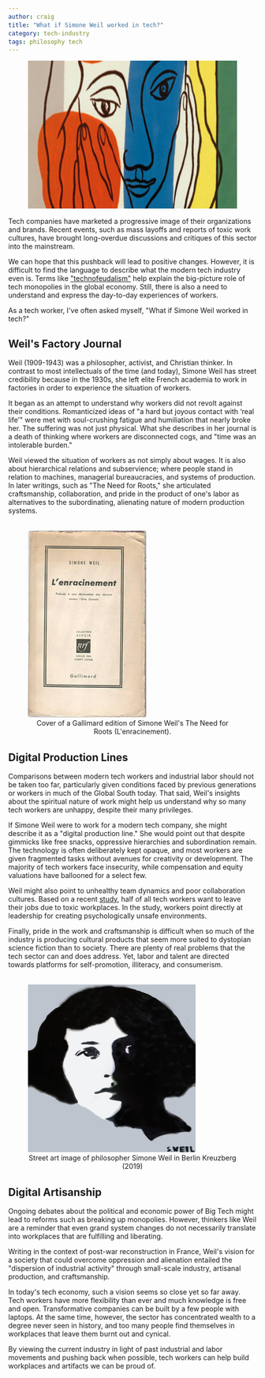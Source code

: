 ```yaml
---
author: craig
title: "What if Simone Weil worked in tech?"
category: tech-industry
tags: philosophy tech
---
```


<figure class="aligncenter">
	<img src="/assets/images/weil.png" width="800" height="300" alt="Imae from book cover The Need for Roots at penguinrandomhouse.com/" />
</figure>

Tech companies have marketed a progressive image of their organizations and brands. Recent events, such as mass layoffs and reports of toxic work cultures, have brought long-overdue discussions and critiques of this sector into the mainstream.

We can hope that this pushback will lead to positive changes. However, it is difficult to find the language to describe what the modern tech industry even is. Terms like <a target="_blank" href="https://nymag.com/intelligencer/2022/10/what-is-technofeudalism.html" target="_blank">"technofeudalism"</a> help explain the big-picture role of tech monopolies in the global economy. Still, there is also a need to understand and express the day-to-day experiences of workers.

As a tech worker, I've often asked myself, "What if Simone Weil worked in tech?"

<!--more-->

## Weil's Factory Journal

Weil (1909-1943) was a philosopher, activist, and Christian thinker. In contrast to most intellectuals of the time (and today), Simone Weil has street credibility because in the 1930s, she left elite French academia to work in factories in order to experience the situation of workers.

It began as an attempt to understand why workers did not revolt against their conditions. Romanticized ideas of "a hard but joyous contact with ‘real life’" were met with soul-crushing fatigue and humiliation that nearly broke her. The suffering was not just physical. What she describes in her journal is a death of thinking where workers are disconnected cogs, and "time was an intolerable burden."

Weil viewed the situation of workers as not simply about wages. It is also about hierarchical relations and subservience; where people stand in relation to machines, managerial bureaucracies, and systems of production. In later writings, such as "The Need for Roots," she articulated craftsmanship, collaboration, and pride in the product of one's labor as alternatives to the subordinating, alienating nature of modern production systems.

<figure class="center" style="margin-top: 2rem;margin-bottom:2rem;">
	<img src="/assets/images/enracinement.jpeg" width="240" alt="Cover of a Gallimard edition of Simone Weil's The Need for Roots (L'enracinement)." style="margin:auto;" />
  <figcaption style="text-align:center;">Cover of a Gallimard edition of Simone Weil's The Need for Roots (L'enracinement).</figcaption>
</figure>

## Digital Production Lines

Comparisons between modern tech workers and industrial labor should not be taken too far, particularly given conditions faced by previous generations or workers in much of the Global South today. That said, Weil's insights about the spiritual nature of work might help us understand why so many tech workers are unhappy, despite their many privileges.

If Simone Weil were to work for a modern tech company, she might describe it as a "digital production line." She would point out that despite gimmicks like free snacks, oppressive hierarchies and subordination remain. The technology is often deliberately kept opaque, and most workers are given fragmented tasks without avenues for creativity or development. The majority of tech workers face insecurity, while compensation and equity valuations have ballooned for a select few.

Weil might also point to unhealthy team dynamics and poor collaboration cultures. Based on a recent <a target="_blank" href="https://www.talentlms.com/research/toxic-culture-tech-industry-survey">study</a>, half of all tech workers want to leave their jobs due to toxic workplaces. In the study, workers point directly at leadership for creating psychologically unsafe environments.

Finally, pride in the work and craftsmanship is difficult when so much of the industry is producing cultural products that seem more suited to dystopian science fiction than to society. There are plenty of real problems that the tech sector can and does address. Yet, labor and talent are directed towards platforms for self-promotion, illiteracy, and consumerism.

<figure class="center" style="margin-top: 2rem;margin-bottom:2rem;">
	<img src="/assets/images/weil-streetart.jpeg" width="340" alt="Street art image of philosopher Simone Weil in Berlin Kreuzberg (2019)" style="margin:auto;" />
  <figcaption style="text-align:center;">Street art image of philosopher Simone Weil in Berlin Kreuzberg (2019)</figcaption>
</figure>

## Digital Artisanship

Ongoing debates about the political and economic power of Big Tech might lead to reforms such as breaking up monopolies. However, thinkers like Weil are a reminder that even grand system changes do not necessarily translate into workplaces that are fulfilling and liberating.

Writing in the context of post-war reconstruction in France, Weil's vision for a society that could overcome oppression and alienation entailed the "dispersion of industrial activity" through small-scale industry, artisanal production, and craftsmanship.

In today's tech economy, such a vision seems so close yet so far away. Tech workers have more flexibility than ever and much knowledge is free and open. Transformative companies can be built by a few people with laptops. At the same time, however, the sector has concentrated wealth to a degree never seen in history, and too many people find themselves in workplaces that leave them burnt out and cynical.

By viewing the current industry in light of past industrial and labor movements and pushing back when possible, tech workers can help build workplaces and artifacts we can be proud of.















